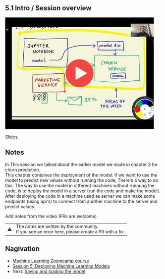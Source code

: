 
## 5.1 Intro / Session overview

<a href="https://www.youtube.com/watch?v=agIFak9A3m8"><img src="images/thumbnail-5-01.jpg"></a>
 

[Slides](https://www.slideshare.net/AlexeyGrigorev/ml-zoomcamp-5-model-deployment)


## Notes


In This session we talked about the earlier model we made in chapter 3 for churn prediction. <br>
This chapter containes the deployment of the model. If we want to use the model to predict new values without running the code, There's a way to do this. The way to use the model in different machines without runnung the code, is to deploy the model in a server (run the code and make the model). After deploying the code in a machine used as server we can make some endpoints (using api's) to connect from another machine to the server and predict values.

Add notes from the video (PRs are welcome)
<table>
   <tr>
      <td>⚠️</td>
      <td>
         The notes are written by the community. <br>
         If you see an error here, please create a PR with a fix.
      </td>
   </tr>
</table>


## Nagivation

* [Machine Learning Zoomcamp course](../)
* [Session 5: Deploying Machine Learning Models](./)
* Next: [Saving and loading the model](02-pickle.md)
